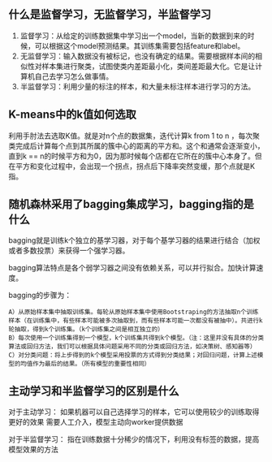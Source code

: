 ## 什么是监督学习，无监督学习，半监督学习
1. 监督学习：从给定的训练数据集中学习出一个model，当新的数据到来的时候，可以根据这个model预测结果。其训练集需要包括feature和label。
2. 无监督学习：输入数据没有被标记，也没有确定的结果。需要根据样本间的相似性对样本集进行聚类，试图使类内差距最小化，类间差距最大化。它是让计算机自己去学习怎么做事情。
3. 半监督学习：利用少量的标注的样本，和大量未标注样本进行学习的方法。

## K-means中的k值如何选取

利用手肘法去选取K值。就是对n个点的数据集，迭代计算k from 1 to n ，每次聚类完成后计算每个点到其所属的簇中心的距离的平方和。这个和通常会逐渐变小，直到k == n的时候平方和为0，因为那时候每个店都在它所在的簇中心本身了。但在平方和变化过程中，会出现一个拐点，拐点后下降率突然变缓，那个点就是K指。

## 随机森林采用了bagging集成学习，bagging指的是什么

bagging就是训练k个独立的基学习器，对于每个基学习器的结果进行结合（加权或者多数投票）来获得一个强学习器。

bagging算法特点是各个弱学习器之间没有依赖关系，可以并行拟合。加快计算速度。

bagging的步骤为：

    A）从原始样本集中抽取训练集。每轮从原始样本集中使用Bootstraping的方法抽取n个训练样本（在训练集中，有些样本可能被多次抽取到，而有些样本可能一次都没有被抽中）。共进行k轮抽取，得到k个训练集。（k个训练集之间是相互独立的）
    B）每次使用一个训练集得到一个模型，k个训练集共得到k个模型。（注：这里并没有具体的分类算法或回归方法，我们可以根据具体问题采用不同的分类或回归方法，如决策树、感知器等）
    C）对分类问题：将上步得到的k个模型采用投票的方式得到分类结果；对回归问题，计算上述模型的均值作为最后的结果。（所有模型的重要性相同）


## 主动学习和半监督学习的区别是什么
对于主动学习：
    如果机器可以自己选择学习的样本，它可以使用较少的训练取得更好的效果
需要人工介入，模型主动向worker提供数据

对于半监督学习：
指在训练数据十分稀少的情况下，利用没有标签的数据，提高模型效果的方法



